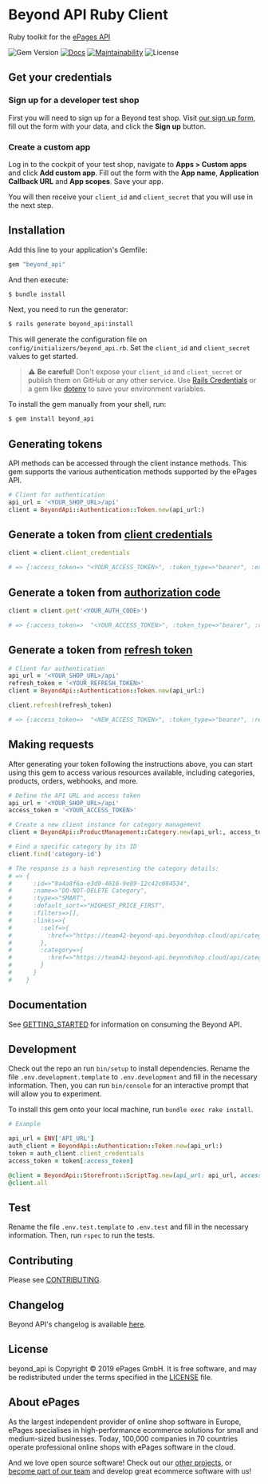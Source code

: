 # Beyond API Ruby Client

Ruby toolkit for the [ePages API](https://developer.epages.com/beyond-docs/#introduction)

![Gem Version](https://img.shields.io/gem/v/beyond_api?label=gem%20version)
[![Docs](https://img.shields.io/badge/docs-rubydoc-blue)](https://rubydoc.info/github/ePages-de/beyond_api-ruby_client)
[![Maintainability](https://api.codeclimate.com/v1/badges/1d173fa0b393e8eaf2a2/maintainability)](https://codeclimate.com/github/ePages-de/beyond_api-ruby_client/maintainability)
![License](https://img.shields.io/github/license/ePages-de/beyond_api-ruby_client)

## Get your credentials

### Sign up for a developer test shop

First you will need to sign up for a Beyond test shop.
Visit [our sign up form](https://signup.beyondshop.cloud), fill out the form with your data, and click the **Sign up** button.

### Create a custom app

Log in to the cockpit of your test shop, navigate to **Apps > Custom apps** and click **Add custom app**.
Fill out the form with the **App name**, **Application Callback URL** and **App scopes**.
Save your app.

You will then receive your `client_id` and `client_secret` that you will use in the next step.

## Installation

Add this line to your application's Gemfile:

```ruby
gem "beyond_api"
```

And then execute:

```bash
$ bundle install
```

Next, you need to run the generator:

```bash
$ rails generate beyond_api:install
```

This will generate the configuration file on `config/initializers/beyond_api.rb`. Set the `client_id` and `client_secret` values to get started.

> ⚠️ **Be careful!** Don't expose your `client_id` and `client_secret` or publish them on GitHub or any other service. Use [Rails Credentials](https://guides.rubyonrails.org/security.html#custom-credentials) or a gem like [dotenv](https://github.com/bkeepers/dotenv) to save your environment variables.

To install the gem manually from your shell, run:

```bash
$ gem install beyond_api
```

## Generating tokens

API methods can be accessed through the client instance methods. This gem supports the various authentication methods supported by the ePages API.

```ruby
# Client for authentication
api_url = '<YOUR_SHOP_URL>/api'
client = BeyondApi::Authentication::Token.new(api_url:)
```
## Generate a token from [client credentials](https://developer.epages.com/beyond-docs/#create_a_jsonwebtoken_from_client_credentials)

```ruby
client = client.client_credentials

# => {:access_token=> "<YOUR_ACCESS_TOKEN>", :token_type=>"bearer", :expires_in=>3599, :scope=> "orde:r prat:dcur pypr:cur prod:urdc", :tenant_id=>1147, :iat=>1723477546,  :jti=>"mqXCnX/q/vStoJO69q68x1gw61c="}
```

## Generate a token from [authorization code](https://developer.epages.com/beyond-docs/#create_a_jsonwebtoken_from_authorization_code)

```ruby
client = client.get('<YOUR_AUTH_CODE>')

# => {:access_token=>  "<YOUR_ACCESS_TOKEN>", :token_type=>"bearer", :refresh_token=> "<YOUR_REFRESH_TOKEN>", :expires_in=>3599, :scope=> "orde:r prat:dcur pypr:cur prod:urdc", :tenant_id=>1147, :iat=>1723453179, :jti=>"C0N0VYQUgzchp2GGo8WaINhpM8s="}
```

## Generate a token from [refresh token](https://developer.epages.com/beyond-docs/#create_a_jsonwebtoken_from_refresh_token)

```ruby
# Client for authentication
api_url = '<YOUR_SHOP_URL>/api'
refresh_token = '<YOUR_REFRESH_TOKEN>'
client = BeyondApi::Authentication::Token.new(api_url:)

client.refresh(refresh_token)

# => {:access_token=>  "<NEW_ACCESS_TOKEN>", :token_type=>"bearer", :refresh_token=> "<NEW_REFRESH_TOKEN>", :expires_in=>3599, :scope=> "orde:r prat:dcur pypr:cur prod:urdc lcnt:u pymt:ur loca:urcd sctg:m shat:cdru rfpr:ur prad:rcd", :tenant_id=>1147, :iat=>1723453179, :jti=>"C0N0VYQUgzchp2GGo8WaINhpM8s="}
```

## Making requests

After generating your token following the instructions above, you can start using this gem to access various resources available, including categories, products, orders, webhooks, and more.

```ruby
# Define the API URL and access token
api_url = '<YOUR_SHOP_URL>/api'
access_token = '<YOUR_ACCESS_TOKEN>'

# Create a new client instance for category management
client = BeyondApi::ProductManagement::Category.new(api_url:, access_token:)

# Find a specific category by its ID
client.find('category-id')

# The response is a hash representing the category details:
# => {
#      :id=>"8a4a8f6a-e3d9-4616-9e89-12c42c084534",
#      :name=>"DO-NOT-DELETE Category",
#      :type=>"SMART",
#      :default_sort=>"HIGHEST_PRICE_FIRST",
#      :filters=>[],
#      :links=>{
#        :self=>{
#          :href=>"https://team42-beyond-api.beyondshop.cloud/api/categories/8a4a8f6a-e3d9-4616-9e89-12c42c084534"
#        },
#        :category=>{
#          :href=>"https://team42-beyond-api.beyondshop.cloud/api/categories/8a4a8f6a-e3d9-4616-9e89-12c42c084534"
#        }
#      }
#    }

```

## Documentation

See [GETTING_STARTED](https://github.com/ePages-de/beyond_api-ruby_client/blob/master/GETTING_STARTED.md) for information on consuming the Beyond API.

## Development

Check out the repo an run `bin/setup` to install dependencies. Rename the file `.env.development.template` to `.env.development` and fill in the necessary information. Then, you can run `bin/console` for an interactive prompt that will allow you to experiment.

To install this gem onto your local machine, run `bundle exec rake install`.

```ruby
# Example

api_url = ENV['API_URL']
auth_client = BeyondApi::Authentication::Token.new(api_url:)
token = auth_client.client_credentials
access_token = token[:access_token]

@client = BeyondApi::Storefront::ScriptTag.new(api_url: api_url, access_token: access_token )
@client.all
```

## Test

Rename the file `.env.test.template` to `.env.test` and fill in the necessary information. Then, run `rspec` to run the tests.

## Contributing

Please see [CONTRIBUTING](https://github.com/ePages-de/beyond_api-ruby_client/blob/master/CONTRIBUTING.md).

## Changelog

Beyond API's changelog is available [here](https://github.com/ePages-de/beyond_api-ruby_client/blob/master/CHANGELOG.md).

## License

beyond_api is Copyright © 2019 ePages GmbH. It is free software, and may be redistributed under the terms specified in the [LICENSE](https://github.com/ePages-de/beyond_api-ruby_client/blob/master/LICENSE) file.

## About ePages

As the largest independent provider of online shop software in Europe, ePages specialises in high-performance ecommerce solutions for small and medium-sized businesses.
Today, 100,000 companies in 70 countries operate professional online shops with ePages software in the cloud.

And we love open source software!
Check out our [other projects](https://github.com/ePages-de), or [become part of our team](https://developer.epages.com/devjobs/) and develop great ecommerce software with us!
